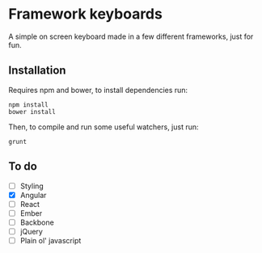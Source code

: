 # Framework keyboards

A simple on screen keyboard made in a few different frameworks, just for fun.

## Installation

Requires npm and bower, to install dependencies run:

```
npm install
bower install
```

Then, to compile and run some useful watchers, just run:

```
grunt
```

## To do

- [ ] Styling
- [x] Angular
- [ ] React
- [ ] Ember
- [ ] Backbone
- [ ] jQuery
- [ ] Plain ol' javascript
